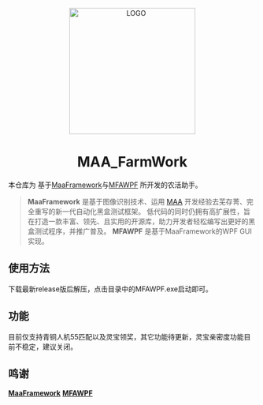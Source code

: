 <!-- markdownlint-disable MD033 MD041 -->
<p align="center">
  <img alt="LOGO" src="https://cdn.jsdelivr.net/gh/MaaAssistantArknights/design@main/logo/maa-logo_512x512.png" width="256" height="256" />
</p>

<div align="center">

# MAA_FarmWork

</div>

本仓库为 基于[MaaFramework](https://github.com/MaaXYZ/MaaFramework)与[MFAWPF](https://github.com/SweetSmellFox/MFAWPF) 所开发的农活助手。

> **MaaFramework** 是基于图像识别技术、运用 [MAA](https://github.com/MaaAssistantArknights/MaaAssistantArknights) 开发经验去芜存菁、完全重写的新一代自动化黑盒测试框架。
> 低代码的同时仍拥有高扩展性，旨在打造一款丰富、领先、且实用的开源库，助力开发者轻松编写出更好的黑盒测试程序，并推广普及。
  **MFAWPF** 是基于MaaFramework的WPF GUI实现。

## 使用方法

 下载最新release版后解压，点击目录中的MFAWPF.exe启动即可。

## 功能

 目前仅支持青铜人机55匹配以及灵宝领奖，其它功能待更新，灵宝亲密度功能目前不稳定，建议关闭。

## 鸣谢

 **[MaaFramework](https://github.com/MaaXYZ/MaaFramework)**
 **[MFAWPF](https://github.com/SweetSmellFox/MFAWPF)**
